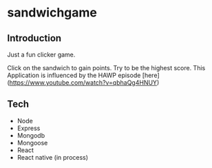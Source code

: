 # sandwichgame

## Introduction

Just a fun clicker game.

Click on the sandwich to gain points.  Try to be the highest score.  This Application is influenced by the HAWP episode [here] (https://www.youtube.com/watch?v=qbhaQg4HNUY)


## Tech

* Node
* Express
* Mongodb
* Mongoose
* React
* React native (in process)